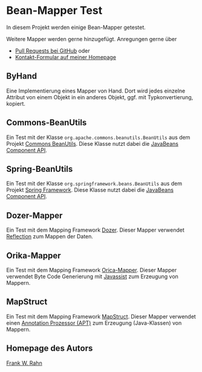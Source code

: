 # Bean-Mapper Test
In diesem Projekt werden einige Bean-Mapper getestet.

Weitere Mapper werden gerne hinzugefügt. Anregungen gerne über

* [Pull Requests bei GitHub](https://github.com/frank-rahn/performance/pulls) oder
* [Kontakt-Formular auf meiner Homepage](http://www.frank-rahn.de/contact.html)

## ByHand
Eine Implementierung eines Mapper von Hand. Dort wird jedes einzelne Attribut von einem Objekt in ein anderes Objekt, ggf. mit Typkonvertierung, kopiert.

## Commons-BeanUtils
Ein Test mit der Klasse `org.apache.commons.beanutils.BeanUtils` aus dem Projekt [Commons BeanUtils](http://commons.apache.org/proper/commons-beanutils/). Diese Klasse nutzt dabei die [JavaBeans Component API](http://docs.oracle.com/javase/6/docs/technotes/guides/beans/index.html).

## Spring-BeanUtils
Ein Test mit der Klasse `org.springframework.beans.BeanUtils` aus dem Projekt [Spring Framework](http://projects.spring.io/spring-framework/). Diese Klasse nutzt dabei die [JavaBeans Component API](http://docs.oracle.com/javase/6/docs/technotes/guides/beans/index.html).

## Dozer-Mapper
Ein Test mit dem Mapping Framework [Dozer](http://dozer.sf.net/). Dieser Mapper verwendet [Reflection](http://docs.oracle.com/javase/6/docs/technotes/guides/reflection/index.html) zum Mappen der Daten.

## Orika-Mapper
Ein Test mit dem Mapping Framework [Orica-Mapper](https://code.google.com/p/orika/). Dieser Mapper verwendet Byte Code Generierung mit [Javassist](http://www.csg.ci.i.u-tokyo.ac.jp/~chiba/javassist/) zum Erzeugung von Mappern.

## MapStruct
Ein Test mit dem Mapping Framework [MapStruct](http://mapstruct.org/). Dieser Mapper verwendet einen [Annotation Prozessor (APT)](http://docs.oracle.com/javase/6/docs/technotes/guides/apt/index.html) zum Erzeugung (Java-Klassen) von Mappern.

## Homepage des Autors
[Frank W. Rahn](http://www.frank-rahn.de)